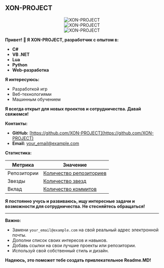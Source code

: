 ## XON-PROJECT

<div align="center">
  <img src="https://komarev.com/ghpvc/?username=XON-PROJECT&label=Profile%20views&color=0e75b6&style=flat" alt="XON-PROJECT" />
</div>

<div align="center">
  <img src="https://github-readme-stats.vercel.app/api?username=XON-PROJECT&show_icons=true&theme=tokyonight&count_private=true" alt="XON-PROJECT" />
</div>

<div align="center">
  <img src="https://github-readme-stats.vercel.app/api/top-langs/?username=XON-PROJECT&layout=compact&langs_count=5&theme=tokyonight" alt="XON-PROJECT" />
</div>

**Привет! 👋 Я XON-PROJECT, разработчик с опытом в:**

- **C#**
- **VB .NET**
- **Lua**
- **Python**
- **Web-разработка**

**Я интересуюсь:**

- Разработкой игр
- Веб-технологиями
- Машинным обучением

**Я всегда открыт для новых проектов и сотрудничества. Давай свяжемся!**

**Контакты:**

- **GitHub:** [https://github.com/XON-PROJECT](https://github.com/XON-PROJECT)
- **Email:** [your_email@example.com](mailto:your_email@example.com)

**Статистика:**

|  **Метрика**  | **Значение** |
|---|---|
| Репозитории | [Количество репозиториев](https://github.com/XON-PROJECT?tab=repositories) |
| Звезды | [Количество звезд](https://github.com/XON-PROJECT?tab=stars) |
| Вклад | [Количество коммитов](https://github.com/XON-PROJECT?tab=overview) |

**Я постоянно учусь и развиваюсь, ищу интересные задачи и возможности для сотрудничества. Не стесняйтесь обращаться!**

---

**Важно:**

- Замени `your_email@example.com` на свой реальный адрес электронной почты.
- Дополни список своих интересов и навыков.
- Добавь ссылки на свои лучшие проекты или репозитории.
- Используй свой собственный стиль и дизайн.

**Надеюсь, это поможет тебе создать привлекательное Readme.MD!**
